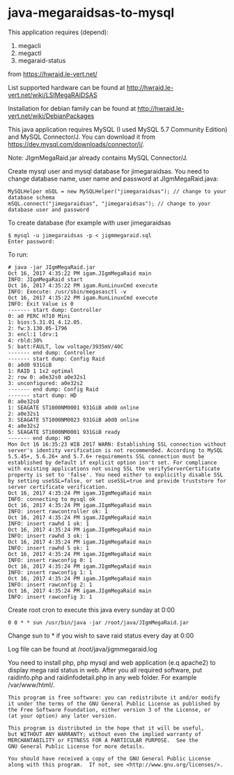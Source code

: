 # java-megaraidsas-to-mysql

This application requires (depend):
1. megacli
2. megactl
3. megaraid-status

from https://hwraid.le-vert.net/ 

List supported hardware can be found at http://hwraid.le-vert.net/wiki/LSIMegaRAIDSAS

Installation for debian family can be found at http://hwraid.le-vert.net/wiki/DebianPackages

This java application requires MySQL (I used MySQL 5.7 Community Edition) and MySQL Connector/J. You can download it from https://dev.mysql.com/downloads/connector/j/. 

Note: JIgmMegaRaid.jar already contains MySQL Connector/J.

Create mysql user and mysql database for jimegaraidsas. You need to change database name, user name and password at JIgmMegaRaid.java:

	MySQLHelper mSQL = new MySQLHelper("jimegaraidsas"); // change to your database schema
	mSQL.connect("jimegaraidsas", "jimegaraidsas"); // change to your database user and password


To create database (for example with user jimegaraidsas

	$ mysql -u jimegaraidsas -p < jigmmegaraid.sql
	Enter password:


To run:

	# java -jar JIgmMegaRaid.jar
	Oct 16, 2017 4:35:22 PM igam.JIgmMegaRaid main
	INFO: JIgmMegaRaid start
	Oct 16, 2017 4:35:22 PM igam.RunLinuxCmd execute
	INFO: Execute: /usr/sbin/megasasctl -v
	Oct 16, 2017 4:35:22 PM igam.RunLinuxCmd execute
	INFO: Exit Value is 0
	------- start dump: Controller
	0: a0 PERC H710 Mini
	1: bios:5.31.01_4.12.05.
	2: fw:3.130.05-1796
	3: encl:1 ldrv:1
	4: rbld:30%
	5: batt:FAULT, low voltage/3935mV/40C
	------- end dump: Controller
	------- start dump: Config Raid
	0: a0d0 931GiB
	1: RAID 1 1x2 optimal
	2: row 0: a0e32s0 a0e32s1
	3: unconfigured: a0e32s2
	------- end dump: Config Raid
	------- start dump: HD
	0: a0e32s0
	1: SEAGATE ST1000NM0001 931GiB a0d0 online
	2: a0e32s1
	3: SEAGATE ST1000NM0023 931GiB a0d0 online
	4: a0e32s2
	5: SEAGATE ST1000NM0001 931GiB ready
	------- end dump: HD
	Mon Oct 16 16:35:23 WIB 2017 WARN: Establishing SSL connection without server's identity verification is not recommended. According to MySQL 5.5.45+, 5.6.26+ and 5.7.6+ requirements SSL connection must be established by default if explicit option isn't set. For compliance with existing applications not using SSL the verifyServerCertificate property is set to 'false'. You need either to explicitly disable SSL by setting useSSL=false, or set useSSL=true and provide truststore for server certificate verification.
	Oct 16, 2017 4:35:24 PM igam.JIgmMegaRaid main
	INFO: connecting to mysql ok
	Oct 16, 2017 4:35:24 PM igam.JIgmMegaRaid main
	INFO: insert rawcontroller ok: 1
	Oct 16, 2017 4:35:24 PM igam.JIgmMegaRaid main
	INFO: insert rawhd 1 ok: 1
	Oct 16, 2017 4:35:24 PM igam.JIgmMegaRaid main
	INFO: insert rawhd 3 ok: 1
	Oct 16, 2017 4:35:24 PM igam.JIgmMegaRaid main
	INFO: insert rawhd 5 ok: 1
	Oct 16, 2017 4:35:24 PM igam.JIgmMegaRaid main
	INFO: insert rawconfig 0: 1
	Oct 16, 2017 4:35:24 PM igam.JIgmMegaRaid main
	INFO: insert rawconfig 1: 1
	Oct 16, 2017 4:35:24 PM igam.JIgmMegaRaid main
	INFO: insert rawconfig 2: 1
	Oct 16, 2017 4:35:24 PM igam.JIgmMegaRaid main
	INFO: insert rawconfig 3: 1


Create root cron to execute this java every sunday at 0:00

	0 0 * * sun /usr/bin/java -jar /root/java/JIgmMegaRaid.jar

Change sun to * if you wish to save raid status every day at 0:00

Log file can be found at /root/java/jigmmegaraid.log


You need to install php, php mysql and web application (e.q apache2) to display mega raid status in web. After you all required software, put raidinfo.php and raidinfodetail.php in any web folder. For example /var/www/html/.


    This program is free software: you can redistribute it and/or modify
    it under the terms of the GNU General Public License as published by
    the Free Software Foundation, either version 3 of the License, or
    (at your option) any later version.

    This program is distributed in the hope that it will be useful,
    but WITHOUT ANY WARRANTY; without even the implied warranty of
    MERCHANTABILITY or FITNESS FOR A PARTICULAR PURPOSE.  See the
    GNU General Public License for more details.

    You should have received a copy of the GNU General Public License
    along with this program.  If not, see <http://www.gnu.org/licenses/>.
